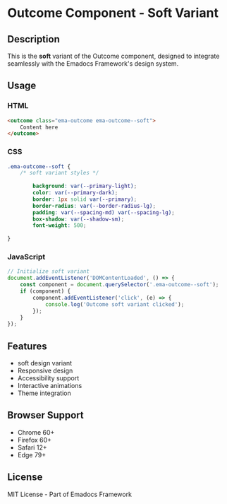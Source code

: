 # Outcome Component - Soft Variant

## Description
This is the **soft** variant of the Outcome component, designed to integrate seamlessly with the Emadocs Framework's design system.

## Usage

### HTML
```html
<outcome class="ema-outcome ema-outcome--soft">
    Content here
</outcome>
```

### CSS
```css
.ema-outcome--soft {
    /* soft variant styles */
    
        background: var(--primary-light);
        color: var(--primary-dark);
        border: 1px solid var(--primary);
        border-radius: var(--border-radius-lg);
        padding: var(--spacing-md) var(--spacing-lg);
        box-shadow: var(--shadow-sm);
        font-weight: 500;
    
}
```

### JavaScript
```javascript
// Initialize soft variant
document.addEventListener('DOMContentLoaded', () => {
    const component = document.querySelector('.ema-outcome--soft');
    if (component) {
        component.addEventListener('click', (e) => {
            console.log('Outcome soft variant clicked');
        });
    }
});
```

## Features
- soft design variant
- Responsive design
- Accessibility support
- Interactive animations
- Theme integration

## Browser Support
- Chrome 60+
- Firefox 60+
- Safari 12+
- Edge 79+

## License
MIT License - Part of Emadocs Framework
